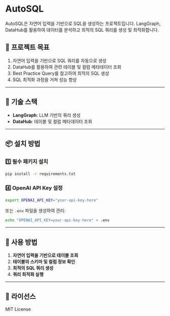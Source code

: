 # AutoSQL

AutoSQL은 자연어 입력을 기반으로 SQL을 생성하는 프로젝트입니다. LangGraph, DataHub를 활용하여 데이터를 분석하고 최적의 SQL 쿼리를 생성 및 최적화합니다.

## 📌 프로젝트 목표
1. 자연어 입력을 기반으로 SQL 쿼리를 자동으로 생성
2. DataHub를 활용하여 관련 테이블 및 컬럼 메타데이터 조회
3. Best Practice Query를 참고하여 최적의 SQL 생성
4. SQL 최적화 과정을 거쳐 성능 향상

---

## 🚀 기술 스택
- **LangGraph**: LLM 기반의 쿼리 생성
- **DataHub**: 테이블 및 컬럼 메타데이터 조회

---

## 📦 설치 방법

### 1️⃣ 필수 패키지 설치

```bash
pip install -r requirements.txt
```

### 4️⃣ OpenAI API Key 설정

```bash
export OPENAI_API_KEY="your-api-key-here"
```
또는 `.env` 파일을 생성하여 관리:
```bash
echo "OPENAI_API_KEY=your-api-key-here" > .env
```

---

## 🎯 사용 방법

1. **자연어 입력을 기반으로 테이블 조회**
2. **테이블의 스키마 및 컬럼 정보 확인**
3. **최적의 SQL 쿼리 생성**
4. **쿼리 최적화 실행**

---

## 📄 라이선스
MIT License

